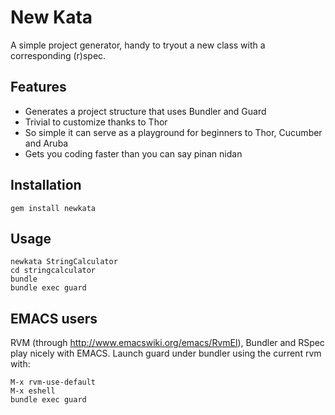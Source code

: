 New Kata
========
  
  A simple project generator, handy to tryout a new class with a corresponding (r)spec.
  
Features
--------
  
  - Generates a project structure that uses Bundler and Guard
  - Trivial to customize thanks to Thor
  - So simple it can serve as a playground for beginners to Thor, Cucumber and Aruba
  - Gets you coding faster than you can say pinan nidan

Installation
------------
  
    gem install newkata
  
Usage
-----
  
    newkata StringCalculator
    cd stringcalculator
    bundle
    bundle exec guard
  
  
EMACS users
-----------      
  
  RVM (through http://www.emacswiki.org/emacs/RvmEl), Bundler and RSpec play nicely with EMACS.
  Launch guard under bundler using the current rvm with:
  
    M-x rvm-use-default
    M-x eshell
    bundle exec guard
        
